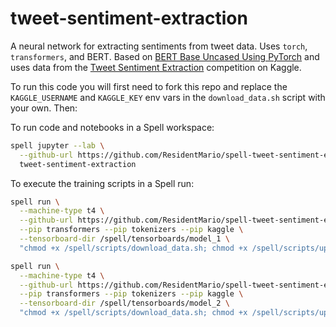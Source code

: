 # tweet-sentiment-extraction

A neural network for extracting sentiments from tweet data. Uses `torch`, `transformers`, and BERT. Based on [BERT Base Uncased Using PyTorch](https://www.kaggle.com/abhishek/bert-base-uncased-using-pytorch/) and uses data from the [Tweet Sentiment Extraction](https://www.kaggle.com/c/tweet-sentiment-extraction) competition on Kaggle.

To run this code you will first need to fork this repo and replace the `KAGGLE_USERNAME` and `KAGGLE_KEY` env vars in the `download_data.sh` script with your own. Then:

To run code and notebooks in a Spell workspace:

```bash
spell jupyter --lab \
  --github-url https://github.com/ResidentMario/spell-tweet-sentiment-extraction.git \
  tweet-sentiment-extraction
```

To execute the training scripts in a Spell run:

```bash
spell run \
  --machine-type t4 \
  --github-url https://github.com/ResidentMario/spell-tweet-sentiment-extraction.git \
  --pip transformers --pip tokenizers --pip kaggle \
  --tensorboard-dir /spell/tensorboards/model_1 \
  "chmod +x /spell/scripts/download_data.sh; chmod +x /spell/scripts/upgrade_env.sh; /spell/scripts/download_data.sh; /spell/scripts/upgrade_env.sh; python /spell/models/model_1.py"
```

```bash
spell run \
  --machine-type t4 \
  --github-url https://github.com/ResidentMario/spell-tweet-sentiment-extraction.git \
  --pip transformers --pip tokenizers --pip kaggle \
  --tensorboard-dir /spell/tensorboards/model_2 \
  "chmod +x /spell/scripts/download_data.sh; chmod +x /spell/scripts/upgrade_env.sh; /spell/scripts/download_data.sh; /spell/scripts/upgrade_env.sh; python /spell/models/model_2.py"
```
